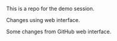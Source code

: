 This is a repo for the demo session.

Changes using web interface.

Some changes from GitHub web interface.
